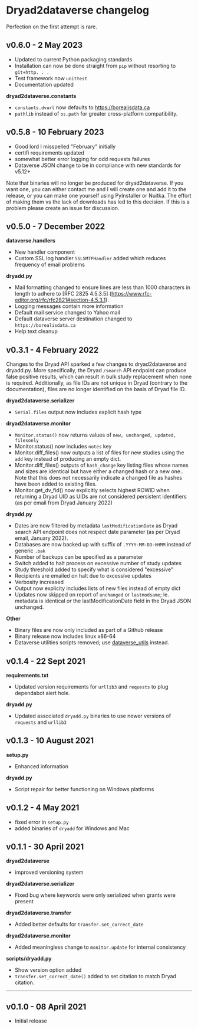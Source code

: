 # Dryad2dataverse changelog

Perfection on the first attempt is rare.

## v0.6.0 - 2 May 2023

* Updated to current Python packaging standards
* Installation can now be done straight from `pip` without resorting to `git+http. . .`
* Test framework now `unittest`
* Documentation updated

**dryad2dataverse.constants**

* `constants.dvurl` now defaults to <https://borealisdata.ca>
* `pathlib` instead of `os.path` for greater cross-platform compatibility.

## v0.5.8 - 10 February 2023

* Good lord I misspelled "February" initially
* certifi requirements updated
* somewhat better error logging for odd requests failures
* Dataverse JSON change to be in compliance with new standards for v5.12+

Note that  binaries will no longer be produced for dryad2dataverse. If you want one, you can either contact me and I will create one and add it to the release, or you can make one yourself using PyInstaller or Nuitka. The effort of making them vs the lack of downloads has led to this decision. If this is a problem please create an issue for discussion.


## v0.5.0 - 7 December 2022

**dataverse.handlers**

* New handler component
* Custom SSL log handler `SSLSMTPHandler` added which reduces frequency of email problems

**dryadd.py**

* Mail formatting changed to ensure lines are less than 1000 characters in length to adhere to [RFC 2825 4.5.3.5] (https://www.rfc-editor.org/rfc/rfc2821#section-4.5.3.1).
* Logging messages contain more information
* Default mail service changed to Yahoo mail
* Default dataverse server destination changed to `https://borealisdata.ca`
* Help text cleanup

## v0.3.1 - 4 February 2022

Changes to the Dryad API sparked a few changes to dryad2dataverse and dryadd.py. More specifically, the Dryad `/search` API endpoint can produce false positive results, which can result in bulk study replacement when none is required. Additionally, as file IDs are not unique in Dryad (contrary to the documentation), files are no longer identified on the basis of Dryad file ID.

**dryad2dataverse.serializer**

* `Serial.files` output now includes explicit hash type

**dryad2dataverse.monitor**

* `Monitor.status()` now returns values of `new, unchanged, updated, filesonly`
*  Monitor.status() now includes `notes` key
*  Monitor.diff\_files() now outputs a list of files for new studies using the `add` key instead of producing an empty dict.
*  Monitor.diff\_files() outputs of `hash_change` key listing files whose names and sizes are identical but have either a changed hash or a new one.. Note that this does not necessarily indicate a changed file as hashes have been added to existing files.
*  Monitor.get\_dv\_fid() now explicitly selects highest ROWID when returning a Dryad UID as UIDs are not considered persistent identifiers (as per email from Dryad January 2022)

**dryadd.py**

* Dates are now filtered by metadata `lastModificationDate` as Dryad search API endpoint does not respect date parameter (as per Dryad email, January 2022). 
* Databases are now backed up with suffix of `.YYYY-MM-DD-HHMM` instead of generic `.bak`
* Number of backups can be specified as a parameter
* Switch added to halt process on excessive number of study updates
* Study threshold added to specify what is considered "excessive"
* Recipients are emailed on halt due to excessive updates
* Verbosity increased
* Output now explicity includes lists of new files instead of empty dict
* Updates now skipped on report of `unchanged` or `lastmodsame`; ie. metadata is identical *or* the lastModificationDate field in the Dryad JSON unchanged.

**Other**

* Binary files are now only included as part of a Github release
* Binary release now includes linux x86-64
* Dataverse utilities scripts removed; use [dataverse_utils](https://github.com/ubc-library-rc/dataverse_utils) instead.

## v0.1.4 - 22 Sept 2021

**requirements.txt**

* Updated version requirements for `urllib3` and `requests` to plug dependabot alert hole.

**dryadd.py**

* Updated associated `dryadd.py` binaries to use newer versions of `requests` and `urllib3`

## v0.1.3 - 10 August 2021

**setup.py**

* Enhanced information

**dryadd.py**

* Script repair for better functioning on Windows platforms

## v0.1.2 - 4 May 2021

* fixed error in `setup.py`
* added binaries of `dryadd` for Windows and Mac

## v0.1.1 - 30 April 2021

**dryad2dataverse**

* improved versioning system

**dryad2dataverse.serializer**

* Fixed bug where keywords were only serialized when grants were present

**dryad2dataverse.transfer**

* Added better defaults for `transfer.set_correct_date`

**dryad2dataverse.monitor**

* Added meaningless change to `monitor.update` for internal consistency

**scripts/dryadd.py**

* Show version option added
* `transfer.set_correct_date()` added to set citation to match Dryad citation.

---

## v0.1.0 - 08 April 2021

* Initial release

